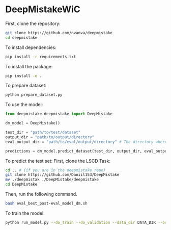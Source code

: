 # DeepMistakeWiC

First, clone the repository:
```bash
git clone https://github.com/nvanva/deepmistake
cd deepmistake
```

To install dependencies:
```bash
pip install -r requirements.txt
```

To install the package:
```bash
pip install -e .
```

To prepare dataset:

```bash
python prepare_dataset.py
```

To use the model:
```python
from deepmistake.deepmistake import DeepMistake

dm_model = DeepMistake()

test_dir = "path/to/test/dataset"
output_dir = "path/to/output/directory"
eval_output_dir = "path/to/eval/output/directory" # The directory where features and labels will be saved will be output_dir/eval_output_dir

predictions = dm_model.predict_dataset(test_dir, output_dir, eval_output_dir)
```

To predict the test set:
First, clone the LSCD Task:

```bash
cd .. # (if you are in the deepmistake repo)
git clone https://github.com/Daniil153/DeepMistake
mv ./deepmistak ./DeepMistake/deepmistake
cd DeepMistake
```

Then, run the following command.

```bash
bash eval_best_post-eval_model_dm.sh
```

To train the model:
```bash
python run_model.py --do_train --do_validation --data_dir DATA_DIR --output_dir MODEL_OUT_DIR
```

